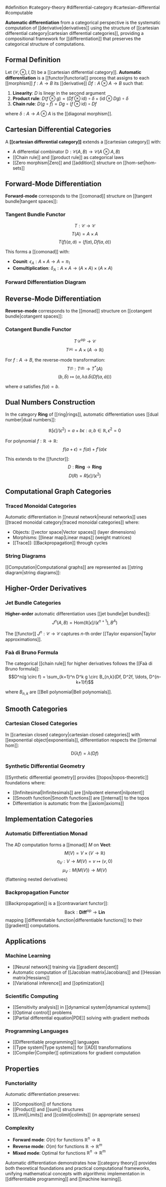 #definition #category-theory #differential-category #cartesian-differential #computable

**Automatic differentiation** from a categorical perspective is the systematic computation of [[derivative|derivatives]] using the structure of [[cartesian differential category|cartesian differential categories]], providing a compositional framework for [[differentiation]] that preserves the categorical structure of computations.

## Formal Definition

Let $(\mathcal{C}, \otimes, I, \text{D})$ be a [[cartesian differential category]]. **Automatic differentiation** is a [[functor|functorial]] process that assigns to each [[morphism]] $f: A \to B$ its [[derivative]] $Df: A \otimes A \to B$ such that:

1. **Linearity**: $D$ is linear in the second argument
2. **Product rule**: $D(f \otimes g) = (Df \otimes \text{id}) \circ \delta + (\text{id} \otimes Dg) \circ \delta$
3. **Chain rule**: $D(g \circ f) = Dg \circ (f \otimes \text{id}) \circ Df$

where $\delta: A \to A \otimes A$ is the [[diagonal morphism]].

## Cartesian Differential Categories

A **[[cartesian differential category]]** extends a [[cartesian category]] with:

- A differential combinator $\text{D}: \mathcal{C}(A, B) \to \mathcal{C}(A \otimes A, B)$
- [[Chain rule]] and [[product rule]] as categorical laws
- [[Zero morphism|Zero]] and [[addition]] structure on [[hom-set|hom-sets]]

## Forward-Mode Differentiation

**Forward-mode** corresponds to the [[comonad]] structure on [[tangent bundle|tangent spaces]]:

### Tangent Bundle Functor

$$T: \mathcal{C} \to \mathcal{C}$$ $$T(A) = A \times A$$ $$T(f)(a, \dot{a}) = (f(a), Df(a, \dot{a}))$$

This forms a [[comonad]] with:

- **Counit**: $\epsilon_A: A \times A \to A = \pi_1$
- **Comultiplication**: $\delta_A: A \times A \to (A \times A) \times (A \times A)$

### Forward Differentiation Diagram

<!-- \begin{tikzcd} A \times A \arrow[r, "T(f)"] \arrow[d, "\pi_1"'] & B \times B \arrow[d, "\pi_1"] \\ A \arrow[r, "f"'] & B \end{tikzcd} -->

## Reverse-Mode Differentiation

**Reverse-mode** corresponds to the [[monad]] structure on [[cotangent bundle|cotangent spaces]]:

### Cotangent Bundle Functor

$$T^_: \mathcal{C}^{\text{op}} \to \mathcal{C}$$ $$T^_(A) = A \times (A \to \mathbb{R})$$

For $f: A \to B$, the reverse-mode transformation: $$T^_(f): T^_(B) \to T^*(A)$$ $$(b, \bar{b}) \mapsto (a, \lambda \dot{a}. \bar{b}(Df(a, \dot{a})))$$

where $a$ satisfies $f(a) = b$.

## Dual Numbers Construction

In the category $\mathbf{Ring}$ of [[ring|rings]], automatic differentiation uses [[dual number|dual numbers]]:

$$\mathbb{R}[\epsilon]/(\epsilon^2) = {a + b\epsilon : a, b \in \mathbb{R}, \epsilon^2 = 0}$$

For polynomial $f: \mathbb{R} \to \mathbb{R}$: $$f(a + \epsilon) = f(a) + f'(a)\epsilon$$

This extends to the [[functor]]: $$D: \mathbf{Ring} \to \mathbf{Ring}$$ $$D(R) = R[\epsilon]/(\epsilon^2)$$

## Computational Graph Categories

### Traced Monoidal Categories

Automatic differentiation in [[neural network|neural networks]] uses [[traced monoidal category|traced monoidal categories]] where:

- Objects: [[vector space|Vector spaces]] (layer dimensions)
- Morphisms: [[linear map|Linear maps]] (weight matrices)
- [[Trace]]: [[Backpropagation]] through cycles

### String Diagrams

[[Computation|Computational graphs]] are represented as [[string diagram|string diagrams]]:

<!-- \begin{tikzcd} & \bullet \arrow[dl] \arrow[dr] & \\ \bullet \arrow[dr] & & \bullet \arrow[dl] \\ & \bullet & \end{tikzcd} -->

## Higher-Order Derivatives

### Jet Bundle Categories

**Higher-order** automatic differentiation uses [[jet bundle|jet bundles]]: $$J^n(A, B) = \text{Hom}(\mathbb{R}[\epsilon]/(\epsilon^{n+1}), B^A)$$

The [[functor]] $J^n: \mathcal{C} \to \mathcal{C}$ captures $n$-th order [[Taylor expansion|Taylor approximations]].

### Faà di Bruno Formula

The categorical [[chain rule]] for higher derivatives follows the [[Faà di Bruno formula]]: $$D^n(g \circ f) = \sum_{k=1}^n D^k g \circ B_{n,k}(Df, D^2f, \ldots, D^{n-k+1}f)$$

where $B_{n,k}$ are [[Bell polynomial|Bell polynomials]].

## Smooth Categories

### Cartesian Closed Categories

In [[cartesian closed category|cartesian closed categories]] with [[exponential object|exponentials]], differentiation respects the [[internal hom]]: $$\text{D}(\lambda f) = \lambda(\text{D}f)$$

### Synthetic Differential Geometry

[[Synthetic differential geometry]] provides [[topos|topos-theoretic]] foundations where:

- [[Infinitesimal|Infinitesimals]] are [[nilpotent element|nilpotent]]
- [[Smooth function|Smooth functions]] are [[internal]] to the topos
- Differentiation is automatic from the [[axiom|axioms]]

## Implementation Categories

### Automatic Differentiation Monad

The AD computation forms a [[monad]] $M$ on $\mathbf{Vect}$: $$M(V) = V \times (V \to \mathbb{R})$$ $$\eta_V: V \to M(V) = v \mapsto (v, 0)$$ $$\mu_V: M(M(V)) \to M(V)$$ (flattening nested derivatives)

### Backpropagation Functor

[[Backpropagation]] is a [[contravariant functor]]: $$\text{Back}: \mathbf{Diff}^{\text{op}} \to \mathbf{Lin}$$ mapping [[differentiable function|differentiable functions]] to their [[gradient]] computations.

## Applications

### Machine Learning

- [[Neural network]] training via [[gradient descent]]
- Automatic computation of [[Jacobian matrix|Jacobians]] and [[Hessian matrix|Hessians]]
- [[Variational inference]] and [[optimization]]

### Scientific Computing

- [[Sensitivity analysis]] in [[dynamical system|dynamical systems]]
- [[Optimal control]] problems
- [[Partial differential equation|PDE]] solving with gradient methods

### Programming Languages

- [[Differentiable programming]] languages
- [[Type system|Type systems]] for [[AD]] transformations
- [[Compiler|Compiler]] optimizations for gradient computation

## Properties

### Functoriality

Automatic differentiation preserves:

- [[Composition]] of functions
- [[Product]] and [[sum]] structures
- [[Limit|Limits]] and [[colimit|colimits]] (in appropriate senses)

### Complexity

- **Forward mode**: $O(n)$ for functions $\mathbb{R}^n \to \mathbb{R}$
- **Reverse mode**: $O(m)$ for functions $\mathbb{R} \to \mathbb{R}^m$
- **Mixed mode**: Optimal for functions $\mathbb{R}^n \to \mathbb{R}^m$

Automatic differentiation demonstrates how [[category theory]] provides both theoretical foundations and practical computational frameworks, unifying mathematical concepts with algorithmic implementation in [[differentiable programming]] and [[machine learning]].